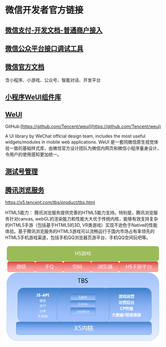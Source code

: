 # 微信开发者官方链接

## [微信支付-开发文档-普通商户接入](https://pay.weixin.qq.com/wiki/doc/api/index.html)

## [微信公众平台接口调试工具](https://mp.weixin.qq.com/debug/)

## [微信官方文档](https://developers.weixin.qq.com/doc/)

含小程序、小游戏、公众号、智能对话、开发平台

## [小程序WeUI组件库](https://github.com/wechat-miniprogram/weui-miniprogram)

## [WeUI](https://weui.io/)

GitHub:[https://github.com/Tencent/weui](https://github.com/Tencent/weui)

A UI library by WeChat official design team, includes the most useful widgets/modules in mobile web applications.
WeUI 是一套同微信原生视觉体验一致的基础样式库，由微信官方设计团队为微信内网页和微信小程序量身设计，令用户的使用感知更加统一。

## [测试号管理](https://developers.weixin.qq.com/sandbox)

## [腾讯浏览服务](https://x5.tencent.com/tbs/index.html#)

https://x5.tencent.com/tbs/product/tbs.html

HTML5能力：
腾讯浏览服务提供完善的HTML5能力支持。特别是，腾讯浏览服务针对canvas, webGL的渲染能力和性能大大优于传统内核，能够有效支持复杂的HTML5手游（包括基于HTML5的3D, VR类游戏）实现不逊色于Native的性能体验。基于腾讯浏览服务的HTML5游戏可以流畅运行于国内市场占有率领先的HTML5手机游戏渠道，包括手机QQ浏览器页游平台、手机QQ空间玩吧等。

![tbs10.png](../img/tbs10.png)